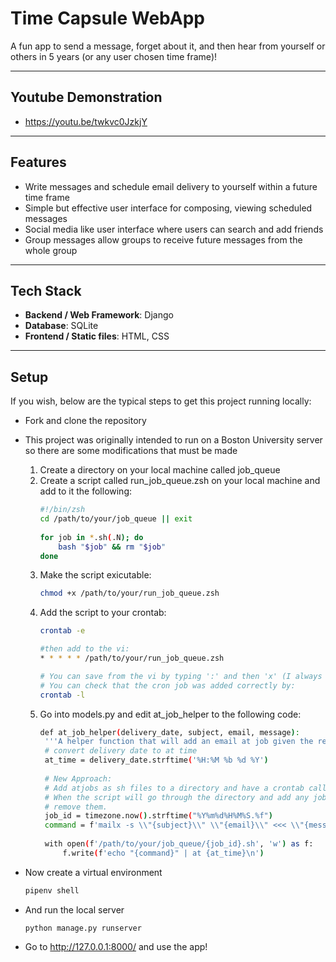 # Time Capsule WebApp

A fun app to send a message, forget about it, and then hear from yourself or others in 5 years (or any user chosen time frame)!  

---

## Youtube Demonstration

- https://youtu.be/twkvc0JzkjY

---

## Features

- Write messages and schedule email delivery to yourself within a future time frame  
- Simple but effective user interface for composing, viewing scheduled messages  
- Social media like user interface where users can search and add friends
- Group messages allow groups to receive future messages from the whole group

---

## Tech Stack

- **Backend / Web Framework**: Django
- **Database**: SQLite
- **Frontend / Static files**: HTML, CSS 

---

## Setup

If you wish, below are the typical steps to get this project running locally:

- Fork and clone the repository
- This project was originally intended to run on a Boston University server so there are some modifications that must be made

    1. Create a directory on your local machine called job_queue
    2. Create a script called run_job_queue.zsh on your local machine and add to it the following:
       ```bash
       #!/bin/zsh
       cd /path/to/your/job_queue || exit
      
       for job in *.sh(.N); do
           bash "$job" && rm "$job"
       done
       ```
    3. Make the script exicutable:
       ```bash
       chmod +x /path/to/your/run_job_queue.zsh
       ```
    4. Add the script to your crontab:
       ```bash
       crontab -e

       #then add to the vi:
       * * * * * /path/to/your/run_job_queue.zsh

       # You can save from the vi by typing ':' and then 'x' (I always forget)
       # You can check that the cron job was added correctly by:
       crontab -l
       ```
    5. Go into models.py and edit at_job_helper to the following code:
       ```bash
       def at_job_helper(delivery_date, subject, email, message):
        '''A helper function that will add an email at job given the required fields.'''
        # convert delivery date to at time
        at_time = delivery_date.strftime('%H:%M %b %d %Y')
    
        # New Approach:
        # Add atjobs as sh files to a directory and have a crontab call a script every minute.
        # When the script will go through the directory and add any jobs there as at jobs then
        # remove them.
        job_id = timezone.now().strftime("%Y%m%d%H%M%S.%f")
        command = f'mailx -s \\"{subject}\\" \\"{email}\\" <<< \\"{message}\\"'
    
        with open(f'/path/to/your/job_queue/{job_id}.sh', 'w') as f:
            f.write(f'echo "{command}" | at {at_time}\n')
       ```
- Now create a virtual environment
  ```bash
  pipenv shell
  ```
- And run the local server
  ```
  python manage.py runserver
  ```
- Go to http://127.0.0.1:8000/ and use the app!
